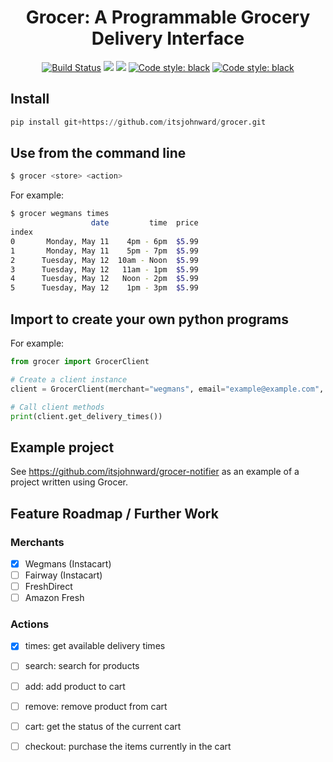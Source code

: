 <h1 style="text-align: center">Grocer: A Programmable Grocery Delivery Interface</h1>
<p align="center">
<a href="https://travis-ci.com/itsjohnward/grocer"><img alt="Build Status" src="https://travis-ci.com/itsjohnward/grocer.svg?branch=master"></a>
<a href="https://codeclimate.com/github/itsjohnward/grocer/maintainability"><img src="https://api.codeclimate.com/v1/badges/44e9c2a633eb3c569c49/maintainability" /></a>
<a href="https://codeclimate.com/github/itsjohnward/grocer/test_coverage"><img src="https://api.codeclimate.com/v1/badges/44e9c2a633eb3c569c49/test_coverage" /></a>
<a href="https://github.com/psf/black"><img alt="Code style: black" src="https://img.shields.io/badge/code%20style-black-000000.svg"></a>
<a href="https://github.com/itsjohnward/grocer/releases"><img alt="Code style: black" src="https://img.shields.io/github/v/release/itsjohnward/grocer"></a>
</p>

## Install

```py
pip install git+https://github.com/itsjohnward/grocer.git
```

## Use from the command line

```sh
$ grocer <store> <action>
```

For example:

```sh
$ grocer wegmans times
                  date         time  price
index                                     
0       Monday, May 11    4pm - 6pm  $5.99
1       Monday, May 11    5pm - 7pm  $5.99
2      Tuesday, May 12  10am - Noon  $5.99
3      Tuesday, May 12   11am - 1pm  $5.99
4      Tuesday, May 12   Noon - 2pm  $5.99
5      Tuesday, May 12    1pm - 3pm  $5.99
```

## Import to create your own python programs

For example:

```py
from grocer import GrocerClient

# Create a client instance
client = GrocerClient(merchant="wegmans", email="example@example.com", password="password")

# Call client methods
print(client.get_delivery_times())
```

## Example project

See <https://github.com/itsjohnward/grocer-notifier> as an example of a project written using Grocer.

## Feature Roadmap / Further Work

### Merchants

- [x] Wegmans (Instacart)
- [ ] Fairway (Instacart)
- [ ] FreshDirect
- [ ] Amazon Fresh

### Actions

- [x] times: get available delivery times
- [ ] search: search for products
- [ ] add: add product to cart
- [ ] remove: remove product from cart
- [ ] cart: get the status of the current cart
- [ ] checkout: purchase the items currently in the cart

